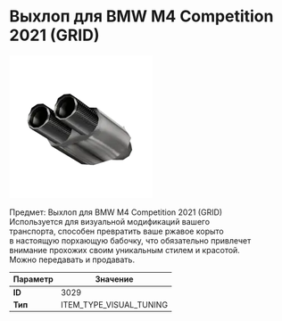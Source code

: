 # Выхлоп для BMW M4 Competition 2021 (GRID)

![Item Image](../img/3029.webp?raw=true)

Предмет: Выхлоп для BMW M4 Competition 2021 (GRID)<br>Используется для визуальной модификаций вашего<br>транспорта, способен превратить ваше ржавое корыто<br>в настоящую порхающую бабочку, что обязательно привлечет<br>внимание прохожих своим уникальным стилем и красотой.<br>Можно передавать и продавать.


| Параметр | Значение |
|----------|----------|
| **ID** | 3029 |
| **Тип** | ITEM_TYPE_VISUAL_TUNING |

